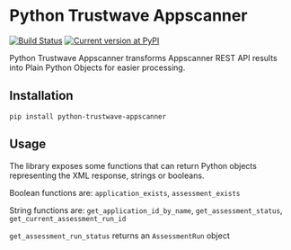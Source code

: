 

Python Trustwave Appscanner
===========================
[![Build Status](https://travis-ci.org/siteblindado/python-trustwave-appscanner.svg?branch=master)](https://travis-ci.org/siteblindado/python-trustwave-appscanner#)
[![Current version at PyPI](https://img.shields.io/pypi/v/python-trustwave-appscanner.svg)](https://pypi.python.org/pypi/python-trustwave-appscanner)


Python Trustwave Appscanner transforms Appscanner REST API results into Plain Python Objects for easier processing.

Installation
------------

`pip install python-trustwave-appscanner`

Usage
-----

The library exposes some functions that can return Python objects representing the XML response, strings or booleans.

Boolean functions are: `application_exists`, `assessment_exists`

String functions are: `get_application_id_by_name`, `get_assessment_status`, `get_current_assessment_run_id`

`get_assessment_run_status` returns an `AssessmentRun` object